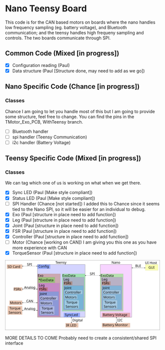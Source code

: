 # Nano Teensy Board

This code is for the CAN based motors on boards where the nano handles low frequency sampling (eg. battery voltage), and Bluetooth communication; and the teensy handles high frequeny sampling and controls.  The two boards communicate through SPI.

## Common Code (Mixed [in progress])
- [x] Configuration reading (Paul)
- [x] Data structure (Paul [Structure done, may need to add as we go])

## Nano Specific Code (Chance [in progress])
### Classes
Chance I am going to let you handle most of this but I am going to provide some structure, feel free to change.  You can find the pins in the TMotor_Exo_PCB, WithTeensy branch.
- [ ] Bluetooth handler
- [ ] spi handler (Teensy Communication)
- [ ] i2c handler (Battery Voltage)

## Teensy Specific Code (Mixed [in progress])
### Classes
We can tag which one of us is working on what when we get there.
- [X] Sync LED (Paul [Make style compliant])
- [X] Status LED (Paul [Make style compliant])
- [ ] SPI Handler (Chance [not started]) I added this to Chance since it seems tied to the Nano SPI, so it will be easier for an individual to debug.
- [X] Exo (Paul [structure in place need to add function])
- [X] Leg (Paul [structure in place need to add function])
- [X] Joint (Paul [structure in place need to add function])
- [X] FSR (Paul [structure in place need to add function])
- [X] Controller (Paul [structure in place need to add function])
- [ ] Motor (Chance [working on CAN]) I am giving you this one as you have more experience with CAN
- [X] TorqueSensor (Paul [structure in place need to add function])

![Diagram](CodeDiagram.svg)

MORE DETAILS TO COME
Probably need to create a consistent/shared SPI interface
